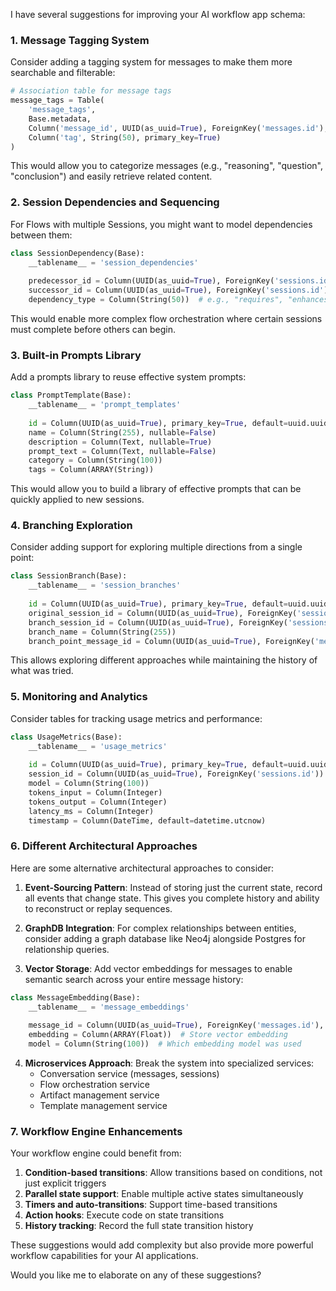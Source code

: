 I have several suggestions for improving your AI workflow app schema:

### 1. Message Tagging System

Consider adding a tagging system for messages to make them more searchable and filterable:

```python
# Association table for message tags
message_tags = Table(
    'message_tags',
    Base.metadata,
    Column('message_id', UUID(as_uuid=True), ForeignKey('messages.id'), primary_key=True),
    Column('tag', String(50), primary_key=True)
)
```

This would allow you to categorize messages (e.g., "reasoning", "question", "conclusion") and easily retrieve related content.

### 2. Session Dependencies and Sequencing

For Flows with multiple Sessions, you might want to model dependencies between them:

```python
class SessionDependency(Base):
    __tablename__ = 'session_dependencies'
    
    predecessor_id = Column(UUID(as_uuid=True), ForeignKey('sessions.id'), primary_key=True)
    successor_id = Column(UUID(as_uuid=True), ForeignKey('sessions.id'), primary_key=True)
    dependency_type = Column(String(50))  # e.g., "requires", "enhances"
```

This would enable more complex flow orchestration where certain sessions must complete before others can begin.

### 3. Built-in Prompts Library

Add a prompts library to reuse effective system prompts:

```python
class PromptTemplate(Base):
    __tablename__ = 'prompt_templates'
    
    id = Column(UUID(as_uuid=True), primary_key=True, default=uuid.uuid4)
    name = Column(String(255), nullable=False)
    description = Column(Text, nullable=True)
    prompt_text = Column(Text, nullable=False)
    category = Column(String(100))
    tags = Column(ARRAY(String))
```

This would allow you to build a library of effective prompts that can be quickly applied to new sessions.

### 4. Branching Exploration

Consider adding support for exploring multiple directions from a single point:

```python
class SessionBranch(Base):
    __tablename__ = 'session_branches'
    
    id = Column(UUID(as_uuid=True), primary_key=True, default=uuid.uuid4)
    original_session_id = Column(UUID(as_uuid=True), ForeignKey('sessions.id'))
    branch_session_id = Column(UUID(as_uuid=True), ForeignKey('sessions.id'))
    branch_name = Column(String(255))
    branch_point_message_id = Column(UUID(as_uuid=True), ForeignKey('messages.id'))
```

This allows exploring different approaches while maintaining the history of what was tried.

### 5. Monitoring and Analytics

Consider tables for tracking usage metrics and performance:

```python
class UsageMetrics(Base):
    __tablename__ = 'usage_metrics'
    
    id = Column(UUID(as_uuid=True), primary_key=True, default=uuid.uuid4)
    session_id = Column(UUID(as_uuid=True), ForeignKey('sessions.id'))
    model = Column(String(100))
    tokens_input = Column(Integer)
    tokens_output = Column(Integer)
    latency_ms = Column(Integer)
    timestamp = Column(DateTime, default=datetime.utcnow)
```

### 6. Different Architectural Approaches

Here are some alternative architectural approaches to consider:

1. **Event-Sourcing Pattern**: Instead of storing just the current state, record all events that change state. This gives you complete history and ability to reconstruct or replay sequences.

2. **GraphDB Integration**: For complex relationships between entities, consider adding a graph database like Neo4j alongside Postgres for relationship queries.

3. **Vector Storage**: Add vector embeddings for messages to enable semantic search across your entire message history:

```python
class MessageEmbedding(Base):
    __tablename__ = 'message_embeddings'
    
    message_id = Column(UUID(as_uuid=True), ForeignKey('messages.id'), primary_key=True)
    embedding = Column(ARRAY(Float))  # Store vector embedding
    model = Column(String(100))  # Which embedding model was used
```

4. **Microservices Approach**: Break the system into specialized services:
   - Conversation service (messages, sessions)
   - Flow orchestration service
   - Artifact management service
   - Template management service

### 7. Workflow Engine Enhancements

Your workflow engine could benefit from:

1. **Condition-based transitions**: Allow transitions based on conditions, not just explicit triggers
2. **Parallel state support**: Enable multiple active states simultaneously
3. **Timers and auto-transitions**: Support time-based transitions
4. **Action hooks**: Execute code on state transitions
5. **History tracking**: Record the full state transition history

These suggestions would add complexity but also provide more powerful workflow capabilities for your AI applications.

Would you like me to elaborate on any of these suggestions?